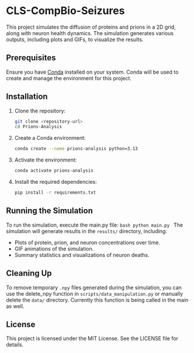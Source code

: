 # CLS-CompBio-Seizures

This project simulates the diffusion of proteins and prions in a 2D grid, along with neuron health dynamics. The simulation generates various outputs, including plots and GIFs, to visualize the results.

## Prerequisites

Ensure you have [Conda](https://docs.conda.io/en/latest/) installed on your system. Conda will be used to create and manage the environment for this project.

## Installation

1. Clone the repository:
   ```bash
   git clone <repository-url>
   cd Prions-Analysis
   ```

2. Create a Conda environment:
    ```bash
    conda create --name prions-analysis python=3.13
    ```
3. Activate the environment:
    ```bash
    conda activate prions-analysis
    ```
4. Install the required dependencies:
    ```bash
    pip install -r requirements.txt
    ```

## Running the Simulation
To run the simulation, execute the main.py file:
    ```bash
    python main.py
    ```
The simulation will generate results in the `results/` directory, including:
- Plots of protein, prion, and neuron concentrations over time.
- GIF animations of the simulation.
- Summary statistics and visualizations of neuron deaths.

## Cleaning Up
To remove temporary `.npy` files generated during the simulation, you can use the delete_npy function in `scripts/data_manipulation.py` or manually delete the `data/` directory.
Currently this function is being called in the main as well.

## License
This project is licensed under the MIT License. See the LICENSE file for details.

